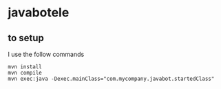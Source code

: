 # javabotele

## to setup
I use the follow commands
```
mvn install
mvn compile
mvn exec:java -Dexec.mainClass="com.mycompany.javabot.startedClass"
```
